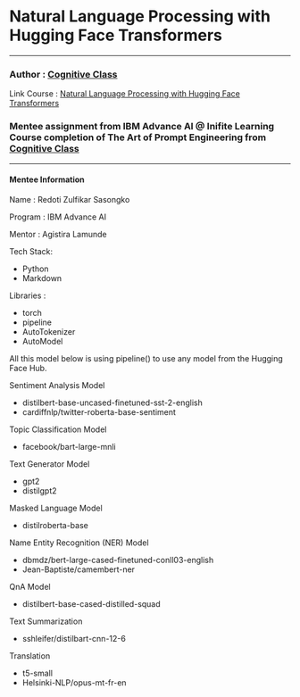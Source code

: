 # Natural Language Processing with Hugging Face Transformers
 
---

### Author : [Cognitive Class](https://cognitiveclass.ai/) 
Link Course : [Natural Language Processing with Hugging Face Transformers](https://cognitiveclass.ai/courses/course-v1:IBM+GPXX0AIAEN+v1)

### Mentee assignment from IBM Advance AI @ Inifite Learning Course completion of The Art of Prompt Engineering from [Cognitive Class](https://cognitiveclass.ai/)

---

#### Mentee Information
Name : Redoti Zulfikar Sasongko

Program : IBM Advance AI

Mentor : Agistira Lamunde

Tech Stack:
- Python
- Markdown

Libraries :
- torch
- pipeline
- AutoTokenizer
- AutoModel

All this model below is using pipeline() to use any model from the Hugging Face Hub.

Sentiment Analysis Model
- distilbert-base-uncased-finetuned-sst-2-english
- cardiffnlp/twitter-roberta-base-sentiment

Topic Classification Model
- facebook/bart-large-mnli

Text Generator Model
- gpt2
- distilgpt2

Masked Language Model
- distilroberta-base

Name Entity Recognition (NER) Model
- dbmdz/bert-large-cased-finetuned-conll03-english
- Jean-Baptiste/camembert-ner

QnA Model
- distilbert-base-cased-distilled-squad

Text Summarization
- sshleifer/distilbart-cnn-12-6

Translation
- t5-small
- Helsinki-NLP/opus-mt-fr-en
